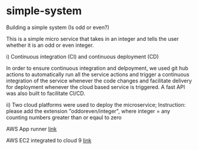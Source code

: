 # simple-system
Building a simple system (Is odd or even?)

This is a simple micro service that takes in an integer and tells the user whether it is an odd or even integer.

i) Continuous integration (CI) and continuous deployment (CD)

In order to ensure continuous integration and delpoyment, we used git hub actions to automatically run all the service actions and trigger a continuous integration of the service whenever the code changes and facilitate delivery for deployment whenever the cloud based service is triggered. A fast API was also built to facilitate CI/CD. 

ii) Two cloud platforms were used to deploy the microservice;
Instruction: please add the extension "oddoreven/integer", where integer = any counting numbers greater than or eqaul to zero

AWS App runner [link](https://2awu4srmey.us-east-2.awsapprunner.com/)

AWS EC2 integrated to cloud 9 [link](http://3.140.253.214:8080/)


